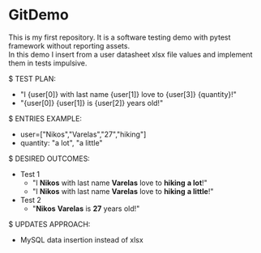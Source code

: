 # GitDemo
This is my first repository. It is a software testing demo with pytest framework without reporting assets.<br/>
In this demo I insert from a user datasheet xlsx file values and implement them in tests impulsive.

$ TEST PLAN:<br/>
  * "I {user[0]} with last name {user[1]} love to {user[3]} {quantity}!"<br/>
  * "{user[0]} {user[1]} is {user[2]} years old!"
    
$ ENTRIES EXAMPLE:<br/>
  * user=["Nikos","Varelas","27","hiking"]<br/>
  * quantity: "a lot", "a little"
    
$ DESIRED OUTCOMES:<br/>
  * Test 1<br/>
    * "I **Nikos** with last name **Varelas** love to **hiking** **a lot**!"<br/>
    * "I **Nikos** with last name **Varelas** love to **hiking** **a little**!"<br/>
  * Test 2<br/>
    * "**Nikos** **Varelas** is **27** years old!"

$ UPDATES APPROACH:<br/>
  * MySQL data insertion instead of xlsx
